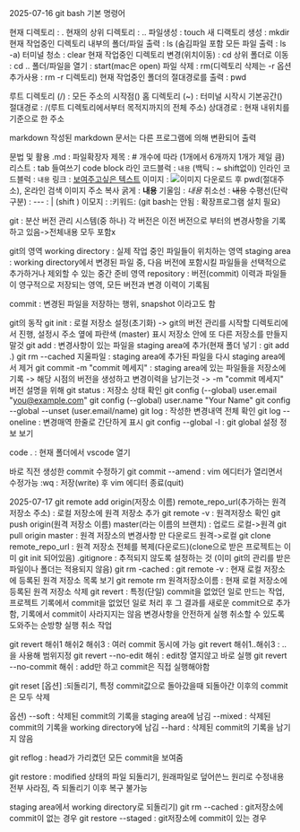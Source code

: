 2025-07-16
git bash 기본 명령어

현재 디렉토리 : .
현재의 상위 디렉토리 : ..
파일생성 : touch
새 디랙토리 생성 : mkdir
현재 작업중인 디렉토리 내부의 폴더/파일 출력 : ls
(숨김파일 포함 모든 파일 출력 : ls -a)
터미널 청소 : clear
현재 작업중인 디렉토리 변경(위치이동) : cd
상위 폴더로 이동 : cd ..
폴더/파일을 열기 : start(mac은 open)
파일 삭제 : rm(디렉토리 삭제는 -r 옵션 추가사용 : rm -r 디렉토리)
현재 작업중인 폴더의 절대경로를 출력 : pwd

루트 디렉토리 (/) : 모든 주소의 시작점()
홈 디렉토리 (~) : 터미널 시작시 기본공간()
절대경로 : /(루트 디렉토리에서부터 목적지까지의 전체 주소)
상대경로 : 현재 내위치를 기준으로 한 주소

markdown
작성된 markdown 문서는 다른 프로그램에 의해 변환되어 출력

문법 및 활용
.md :  파일확장자
제목 : # 개수에 따라 (1개에서 6개까지 1개가 제일 큼)
리스트 : tab 들여쓰기
code block
라인 코드블럭 : ``` 내용 ``` (백틱 : ~ shift없이)
인라인 코드블럭 : `내용`
링크 : [보여주고싶은 텍스트](링크)
이미지 : ![이미지](링크)
다운로드 후 pwd(절대주소), 온라인 검색 이미지 주소 복사
굵게 : **내용**
기울임 : *내용*
취소선 : ~~내용~~
수평선(단락구분) : ---
  : | (shift \)
이모지 : :키워드: (git bash는 안됨 : 확장프로그램 설치 필요)

git : 분산 버전 관리 시스템(중 하나)
각 버전은 이전 버전으로 부터의 변경사항을 기록하고 있음->전체내용 모두 포함x

git의 영역
working directory : 실제 작업 중인 파일들이 위치하는 영역
staging area : working directory에서 변경된 파일 중, 다음 버전에 포함시킬 파일들을 선택적으로 추가하거나 제외할 수 있는 중간 준비 영역
repository : 버전(commit) 이력과 파일들이 영구적으로 저장되는 영역, 모든 버전과 변경 이력이 기록됨

commit : 변경된 파일을 저장하는 행위, snapshot 이라고도 함

git의 동작
git init : 로컬 저장소 설정(초기화) -> git의 버전 관리를 시작할 디렉토리에서 진행, 설정시 주소 옆에 파란색 (master) 표시
저장소 안에 또 다른 저장소를 만들지 말것
git add : 변경사항이 있는 파일을 staging area에 추가(현재 폴더 넣기 : git add .)
git rm --cached 지울파일 : staging area에 추가된 파일을 다시 staging area에서 제거
git commit -m "commit 메세지" : staging area에 있는 파일들을 저장소에 기록 -> 해당 시점의 버전을 생성하고 변경이력을 남기는것 -> -m "commit 메세지" 버전 설명을 위해
git status : 저장소 상태 확인
git config (--global) user.email "you@example.com"
git config (--global) user.name "Your Name"
git config --global --unset (user.email/name)
git log : 작성한 변경내역 전체 확인
git log --oneline : 변경매역 한줄로 간단하게 표시
git config --global -l : git global 설정 정보 보기

code . : 현재 폴더에서 vscode 열기

바로 직전 생성한 commit 수정하기
git commit --amend : vim 에디터가 열리면서 수정가능
:wq : 저장(write) 후 vim 에디터 종료(quit)

2025-07-17
git remote add origin(저장소 이름) remote_repo_url(추가하는 원격 저장소 주소) : 로컬 저장소에 원격 저장소 추가
git remote -v : 원격저장소 확인
git push origin(원격 저장소 이름) master(라는 이름의 브랜치) : 업로드 로컬->원격
git pull origin master : 원격 저장소의 변경사항 만 다운로드 원격->로컬
git clone remote_repo_url : 원격 저장소 전체를 복제(다운로드)(clone으로 받은 프로젝트는 이미 git init 되어있음)
.gitignore : 추적되지 않도록 설정하는 것
(이미 git의 관리를 받은 파일이나 폴더는 적용되지 않음)
git rm -cached : 
git remote -v : 현재 로컬 저장소에 등록된 원격 저장소 목록 보기
git remote rm 원격저장소이름 : 현재 로컬 저장소에 등록된 원격 저장소 삭제
git revert <commit id>: 특정(단일) commit을 없었던 일로 만드는 작업, 프로젝트 기록에서 commit을 없었던 일로 처리 후 그 결과를 새로운 commit으로 추가함, 기록에서 commit이 사라지지는 않음
변경사항을 안전하게 실행 취소할 수 있도록 도와주는 순방향 실행 취소 작업

git revert 해쉬1 해쉬2 해쉬3 : 여러 commit 동시에 가능
git revert 해쉬1..해쉬3 : ..을 사용해 범위지정
git revert --no-edit 해쉬 : edit창 열지않고 바로 실행
git revert --no-commit 해쉬 : add만 하고 commit은 직접 실행해야함

git reset [옵션] <commit id> :되돌리기, 특정 commit값으로 돌아갔을때 되돌아간 이후의 commit은 모두 삭제

옵션)
--soft : 삭제된 commit의 기록을 staging area에 남김
--mixed : 삭제된 commit의 기록을 working directory에 남김
--hard : 삭제된 commit의 기록을 남기지 않음

git reflog : head가 가리켰던 모든 commit을 보여줌

git restore : modified 상태의 파일 되돌리기, 원래파일로 덮어쓴느 원리로 수정내용 전부 사라짐, 즉 되돌리기 이후 복구 불가능

staging area에서 working directory로 되돌리기)
git rm --cached : git저장소에 commit이 없는 경우
git restore --staged : git저장소에 commit이 있는 경우
